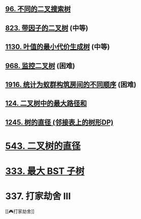 
## [96. 不同的二叉搜索树](https://leetcode-cn.com/problems/unique-binary-search-trees/)

## [823. 带因子的二叉树](https://leetcode-cn.com/problems/binary-trees-with-factors/) (中等)

## [1130. 叶值的最小代价生成树](https://leetcode-cn.com/problems/minimum-cost-tree-from-leaf-values/) (中等)

## [968. 监控二叉树](https://leetcode-cn.com/problems/binary-tree-cameras/) (困难)

## [1916. 统计为蚁群构筑房间的不同顺序](https://leetcode-cn.com/problems/count-ways-to-build-rooms-in-an-ant-colony/) (困难)

## [124. 二叉树中的最大路径和](https://leetcode-cn.com/problems/binary-tree-maximum-path-sum)

## [1245. 树的直径 (邻接表上的树形DP)](https://leetcode-cn.com/problems/tree-diameter)

# [543. 二叉树的直径](https://leetcode-cn.com/problems/diameter-of-binary-tree)

# [333. 最大 BST 子树](https://leetcode-cn.com/problems/largest-bst-subtree)

# 337. 打家劫舍 III

[[🎮打家劫舍]]